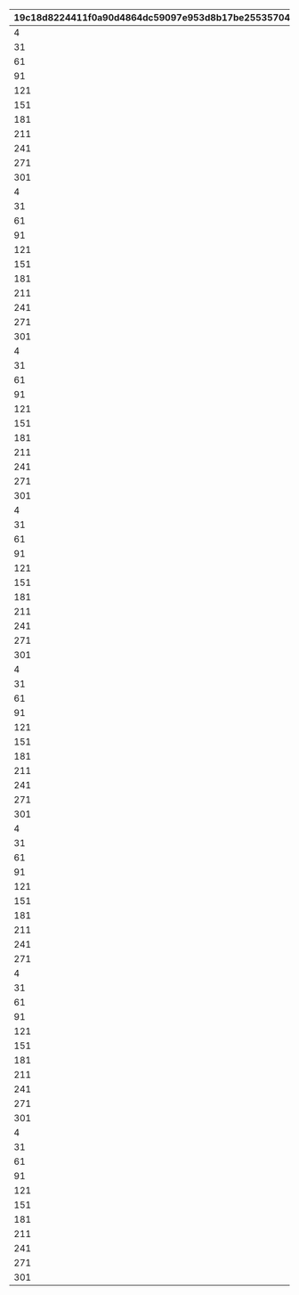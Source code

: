 |19c18d8224411f0a90d4864dc59097e953d8b17be25535704d139233a635941a|f500ac54c630ebf59046781f1c4889a63a2e7518fe7149a4e00f097746f218e5|df86350beeebd40857ba795a37d4fd18153892a38e5ddfeafe4c36021f1ebc05|4c3489db6180feb9335b12367ada9025f312aa45e5ff38e8d3fb764a12b08fe2|72dc2fa47250e036c5bcf4810fa1c2a8752c5fd0a1dc466189527d8d469f6248|b209f2a9418a45e717f05841775ca1e47aec46707497bbbe6e116e462095557c|2fbd2250e1d6ef5c95e3a3c7efb769cec3e986aba125cc8be7deb2268126a00d|0831d55f25aa5d44fdd4b737a9ab4641388f57eac351bfb38a2847ec780d3d43|d98457a2209331f95e59a207d9785f1e003c22957152561a73c3d0193d2a7a60|980f1c63a304959774b1397aec55026733aedb196714e42267ae6f1cc14bdc81|4b0529458e6c3909a38a17047442af6b849e95c28d65dd696cd649daab868abd|c5f416fa1d89188b8f445593a4c54a39b721f2c91b817a95422c55158900cadd|e48969afcd25859f7db725ea5dd0fdba5f70298831e3aa48b744cf7f57d653a1|0cf659e68f33816e7f76b65891ada68ee526c7268cc86cf480e2e7c69f5991e1|
| --- | --- | --- | --- | --- | --- | --- | --- | --- | --- | --- | --- | --- | --- |
|4|1001|7|6|1|1|1|1|30|30|-1|1|1|1|
|31|1002|11|6|1|1|1|1|60|60|-1|1|1|1|
|61|1003|15|6|1|1|1|1|90|90|-1|1|1|1|
|91|1004|19|6|1|1|1|1|120|120|-1|1|1|1|
|121|1005|23|6|1|1|1|1|150|150|-1|1|1|1|
|151|1006|27|6|1|1|1|1|180|180|-1|1|1|1|
|181|1007|29|6|1|1|1|1|210|210|-1|1|1|1|
|211|1008|31|6|1|1|1|1|240|240|-1|1|1|1|
|241|1009|31|6|1|1|1|1|270|270|-1|1|1|1|
|271|1010|31|6|1|1|1|1|300|300|-1|1|1|1|
|301|1011|31|6|1|1|1|1|-1|310|-1|1|1|1|
|4|1101|7|5|1|1|1|1|30|30|-1|1|1|2|
|31|1102|11|5|1|1|1|1|60|60|-1|1|1|2|
|61|1103|15|5|1|1|1|1|90|90|-1|1|1|2|
|91|1104|19|5|1|1|1|1|120|120|-1|1|1|2|
|121|1105|23|5|1|1|1|1|150|150|-1|1|1|2|
|151|1106|27|5|1|1|1|1|180|180|-1|1|1|2|
|181|1107|29|5|1|1|1|1|210|210|-1|1|1|2|
|211|1108|31|5|1|1|1|1|240|240|-1|1|1|2|
|241|1109|31|5|1|1|1|1|270|270|-1|1|1|2|
|271|1110|31|5|1|1|1|1|300|300|-1|1|1|2|
|301|1111|31|5|1|1|1|1|-1|310|-1|1|1|2|
|4|1201|7|5|1|1|1|1|30|-1|-1|1|1|3|
|31|1202|11|5|1|1|1|1|60|-1|-1|1|1|3|
|61|1203|15|5|1|1|1|1|90|-1|-1|1|1|3|
|91|1204|19|5|1|1|1|1|120|-1|-1|1|1|3|
|121|1205|23|5|1|1|1|1|150|-1|-1|1|1|3|
|151|1206|27|5|1|1|1|1|180|-1|-1|1|1|3|
|181|1207|29|5|1|1|1|1|210|-1|-1|1|1|3|
|211|1208|31|5|1|1|1|1|240|-1|-1|1|1|3|
|241|1209|31|5|1|1|1|1|270|-1|-1|1|1|3|
|271|1210|31|5|1|1|1|1|300|-1|-1|1|1|3|
|301|1211|31|5|1|1|1|1|-1|-1|-1|1|1|3|
|4|1301|7|5|1|1|1|1|30|30|-1|1|1|4|
|31|1302|10|5|1|1|1|1|60|60|-1|1|1|4|
|61|1303|13|5|1|1|1|1|90|90|-1|1|1|4|
|91|1304|16|5|1|1|1|1|120|120|-1|1|1|4|
|121|1305|19|5|1|1|1|1|150|150|-1|1|1|4|
|151|1306|22|5|1|1|1|1|180|180|-1|1|1|4|
|181|1307|25|5|1|1|1|1|210|210|-1|1|1|4|
|211|1308|28|5|1|1|1|1|240|240|-1|1|1|4|
|241|1309|28|5|1|1|1|1|270|270|-1|1|1|4|
|271|1310|28|5|1|1|1|1|300|300|-1|1|1|4|
|301|1311|28|5|1|1|1|1|-1|310|-1|1|1|4|
|4|1401|7|5|1|1|1|1|30|-1|-1|1|1|5|
|31|1402|10|5|1|1|1|1|60|-1|-1|1|1|5|
|61|1403|13|5|1|1|1|1|90|-1|-1|1|1|5|
|91|1404|16|5|1|1|1|1|120|-1|-1|1|1|5|
|121|1405|19|5|1|1|1|1|150|-1|-1|1|1|5|
|151|1406|22|5|1|1|1|1|180|-1|-1|1|1|5|
|181|1407|25|5|1|1|1|1|210|-1|-1|1|1|5|
|211|1408|28|5|1|1|1|1|240|-1|-1|1|1|5|
|241|1409|28|5|1|1|1|1|270|-1|-1|1|1|5|
|271|1410|28|5|1|1|1|1|300|-1|-1|1|1|5|
|301|1411|28|5|1|1|1|1|-1|-1|-1|1|1|5|
|4|1501|7|3|1|1|1|1|30|-1|-1|1|1|6|
|31|1502|10|3|1|1|1|1|60|-1|-1|1|1|6|
|61|1503|13|3|1|1|1|1|90|-1|-1|1|1|6|
|91|1504|16|3|1|1|1|1|120|-1|-1|1|1|6|
|121|1505|19|3|1|1|1|1|150|-1|-1|1|1|6|
|151|1506|22|3|1|1|1|1|180|-1|-1|1|1|6|
|181|1507|22|3|1|1|1|1|210|-1|-1|1|1|6|
|211|1508|22|3|1|1|1|1|240|-1|-1|1|1|6|
|241|1509|22|3|1|1|1|1|270|-1|-1|1|1|6|
|271|1510|22|3|1|1|1|1|-1|-1|-1|1|1|6|
|4|1601|7|6|1|1|1|1|30|30|5|1|1|7|
|31|1602|11|6|1|1|1|1|60|60|5|1|1|7|
|61|1603|15|6|1|1|1|1|90|90|5|1|1|7|
|91|1604|19|6|1|1|1|1|120|120|5|1|1|7|
|121|1605|23|6|1|1|1|1|150|150|5|1|1|7|
|151|1606|27|6|1|1|1|1|180|180|5|1|1|7|
|181|1607|29|6|1|1|1|1|210|210|5|1|1|7|
|211|1608|31|6|1|1|1|1|240|240|5|1|1|7|
|241|1609|31|6|1|1|1|1|270|270|5|1|1|7|
|271|1610|31|6|1|1|1|1|300|300|5|1|1|7|
|301|1611|31|6|1|1|1|1|-1|310|5|1|1|7|
|4|1701|7|5|1|1|1|1|30|30|5|1|1|8|
|31|1702|11|5|1|1|1|1|60|60|5|1|1|8|
|61|1703|15|5|1|1|1|1|90|90|5|1|1|8|
|91|1704|19|5|1|1|1|1|120|120|5|1|1|8|
|121|1705|23|5|1|1|1|1|150|150|5|1|1|8|
|151|1706|27|5|1|1|1|1|180|180|5|1|1|8|
|181|1707|29|5|1|1|1|1|210|210|5|1|1|8|
|211|1708|31|5|1|1|1|1|240|240|5|1|1|8|
|241|1709|31|5|1|1|1|1|270|270|5|1|1|8|
|271|1710|31|5|1|1|1|1|300|300|5|1|1|8|
|301|1711|31|5|1|1|1|1|-1|310|5|1|1|8|